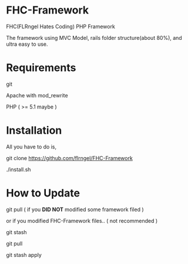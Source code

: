 FHC-Framework
=============

FHC(FLRngel Hates Coding) PHP Framework

The framework using MVC Model, rails folder structure(about 80%), and ultra easy to use.

Requirements
===============

git

Apache with mod_rewrite

PHP ( >= 5.1 maybe )

Installation
===============

All you have to do is,

git clone https://github.com/flrngel/FHC-Framework

./install.sh

How to Update
===============

git pull ( if you <b>DID NOT</b> modified some framework filed )

or if you modified FHC-Framework files.. ( not recommended )

git stash

git pull

git stash apply

